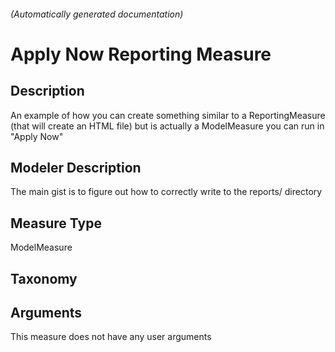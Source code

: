 

###### (Automatically generated documentation)

# Apply Now Reporting Measure

## Description
An example of how you can create something similar to a ReportingMeasure (that will create an HTML file) but is actually a ModelMeasure you can run in "Apply Now"

## Modeler Description
The main gist is to figure out how to correctly write to the reports/ directory

## Measure Type
ModelMeasure

## Taxonomy


## Arguments




This measure does not have any user arguments



